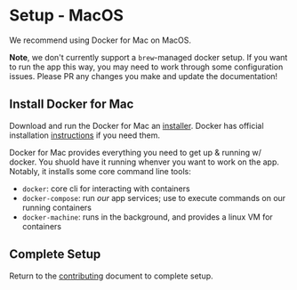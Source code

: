 # Setup - MacOS

We recommend using Docker for Mac on MacOS.

**Note**, we don't currently support a `brew`-managed docker setup. If you want to run the app this way, you may need to work through some configuration issues. Please PR any changes you make and update the documentation!

## Install Docker for Mac

Download and run the Docker for Mac an [installer](
https://store.docker.com/editions/community/docker-ce-desktop-mac). Docker has official installation [instructions](https://docs.docker.com/docker-for-mac/install/) if you need them.

Docker for Mac provides everything you need to get up & running w/ docker. You shuold have it running whenver you want to work on the app. Notably, it installs some core command line tools:

- `docker`: core cli for interacting with containers
- `docker-compose`: run _our_ app services; use to execute commands on our running containers
- `docker-machine`: runs in the background, and provides a linux VM for containers

## Complete Setup

Return to the [contributing](wiki/contributing.md) document to complete setup.
